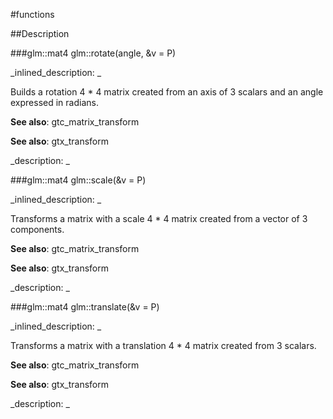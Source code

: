 #functions


<!--
_visible: True_
_advanced: False_
-->

##Description






<!----------------------------------------------------------------------------->

###glm::mat4 glm::rotate(angle, &v = P)

<!--
_syntax: glm::rotate(angle, &v = P)_
_name: glm::rotate_
_returns: glm::mat4_
_returns_description: _
_parameters: T angle, const glm::vec3 &v=P_
_version_started: 0.10.0_
_version_deprecated: _
_summary: _
_constant: False_
_static: False_
_visible: True_
_advanced: False_
-->

_inlined_description: _

Builds a rotation 4 * 4 matrix created from an axis of 3 scalars and an angle expressed in radians.

**See also**: gtc_matrix_transform

**See also**: gtx_transform





_description: _







<!----------------------------------------------------------------------------->

###glm::mat4 glm::scale(&v = P)

<!--
_syntax: glm::scale(&v = P)_
_name: glm::scale_
_returns: glm::mat4_
_returns_description: _
_parameters: const glm::vec3 &v=P_
_version_started: 0.10.0_
_version_deprecated: _
_summary: _
_constant: False_
_static: False_
_visible: True_
_advanced: False_
-->

_inlined_description: _

Transforms a matrix with a scale 4 * 4 matrix created from a vector of 3 components.

**See also**: gtc_matrix_transform

**See also**: gtx_transform





_description: _







<!----------------------------------------------------------------------------->

###glm::mat4 glm::translate(&v = P)

<!--
_syntax: glm::translate(&v = P)_
_name: glm::translate_
_returns: glm::mat4_
_returns_description: _
_parameters: const glm::vec3 &v=P_
_version_started: 0.10.0_
_version_deprecated: _
_summary: _
_constant: False_
_static: False_
_visible: True_
_advanced: False_
-->

_inlined_description: _

Transforms a matrix with a translation 4 * 4 matrix created from 3 scalars.

**See also**: gtc_matrix_transform

**See also**: gtx_transform





_description: _







<!----------------------------------------------------------------------------->

